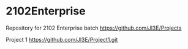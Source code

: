 # 2102Enterprise
Repository for 2102 Enterprise batch
https://github.com/Jl3E/Projects

Project 1
https://github.com/Jl3E/Project1.git
